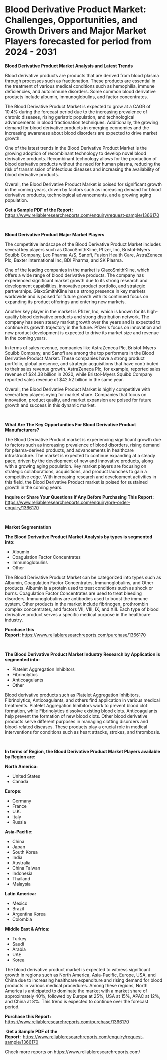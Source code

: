 <p><h1>Blood Derivative Product Market: Challenges, Opportunities, and Growth Drivers and Major Market Players forecasted for period from 2024 - 2031</h1></p><p><strong>Blood Derivative Product Market Analysis and Latest Trends</strong></p>
<p><p>Blood derivative products are products that are derived from blood plasma through processes such as fractionation. These products are essential in the treatment of various medical conditions such as hemophilia, immune deficiencies, and autoimmune disorders. Some common blood derivative products include albumin, immunoglobulins, and factor concentrates.</p><p>The Blood Derivative Product Market is expected to grow at a CAGR of 10.4% during the forecast period due to the increasing prevalence of chronic diseases, rising geriatric population, and technological advancements in blood fractionation techniques. Additionally, the growing demand for blood derivative products in emerging economies and the increasing awareness about blood disorders are expected to drive market growth.</p><p>One of the latest trends in the Blood Derivative Product Market is the growing adoption of recombinant technology to develop novel blood derivative products. Recombinant technology allows for the production of blood derivative products without the need for human plasma, reducing the risk of transmission of infectious diseases and increasing the availability of blood derivative products.</p><p>Overall, the Blood Derivative Product Market is poised for significant growth in the coming years, driven by factors such as increasing demand for blood derivative products, technological advancements, and a growing aging population.</p></p>
<p><strong>Get a Sample PDF of the Report:&nbsp;</strong> <a href="https://www.reliableresearchreports.com/enquiry/request-sample/1366170">https://www.reliableresearchreports.com/enquiry/request-sample/1366170</a></p>
<p>&nbsp;</p>
<p><strong>Blood Derivative Product Major Market Players</strong></p>
<p><p>The competitive landscape of the Blood Derivative Product Market includes several key players such as GlaxoSmithKline, Pfizer, Inc, Bristol-Myers Squibb Company, Leo Pharma A/S, Sanofi, Fusion Health Care, AstraZeneca Plc, Baxter International Inc, BDI Pharma, and SK Plasma.</p><p>One of the leading companies in the market is GlaxoSmithKline, which offers a wide range of blood derivative products. The company has experienced significant market growth due to its strong research and development capabilities, innovative product portfolio, and strategic partnerships. GlaxoSmithKline has a strong presence in key markets worldwide and is poised for future growth with its continued focus on expanding its product offerings and entering new markets.</p><p>Another key player in the market is Pfizer, Inc, which is known for its high-quality blood derivative products and strong distribution network. The company has seen steady market growth over the years and is expected to continue its growth trajectory in the future. Pfizer's focus on innovation and new product development is expected to drive its market size and revenue in the coming years.</p><p>In terms of sales revenue, companies like AstraZeneca Plc, Bristol-Myers Squibb Company, and Sanofi are among the top performers in the Blood Derivative Product Market. These companies have a strong product portfolio, global presence, and strategic acquisitions that have contributed to their sales revenue growth. AstraZeneca Plc, for example, reported sales revenue of $24.38 billion in 2020, while Bristol-Myers Squibb Company reported sales revenue of $42.52 billion in the same year.</p><p>Overall, the Blood Derivative Product Market is highly competitive with several key players vying for market share. Companies that focus on innovation, product quality, and market expansion are poised for future growth and success in this dynamic market.</p></p>
<p>&nbsp;</p>
<p><strong>What Are The Key Opportunities For Blood Derivative Product Manufacturers?</strong></p>
<p><p>The Blood Derivative Product market is experiencing significant growth due to factors such as increasing prevalence of blood disorders, rising demand for plasma-derived products, and advancements in healthcare infrastructure. The market is expected to continue expanding at a steady pace, driven by the development of new and innovative products, along with a growing aging population. Key market players are focusing on strategic collaborations, acquisitions, and product launches to gain a competitive edge. With increasing research and development activities in this field, the Blood Derivative Product market is poised for sustained growth in the coming years.</p></p>
<p><strong>Inquire or Share Your Questions If Any Before Purchasing This Report:</strong> <a href="https://www.reliableresearchreports.com/enquiry/pre-order-enquiry/1366170">https://www.reliableresearchreports.com/enquiry/pre-order-enquiry/1366170</a></p>
<p>&nbsp;</p>
<p><strong>Market Segmentation</strong></p>
<p><strong>The Blood Derivative Product Market Analysis by types is segmented into:</strong></p>
<p><ul><li>Albumin</li><li>Coagulation Factor Concentrates</li><li>Immunoglobulins</li><li>Other</li></ul></p>
<p><p>The Blood Derivative Product Market can be categorized into types such as Albumin, Coagulation Factor Concentrates, Immunoglobulins, and Other products. Albumin is a protein used to treat conditions such as shock or burns. Coagulation Factor Concentrates are used to treat bleeding disorders. Immunoglobulins are antibodies used to boost the immune system. Other products in the market include fibrinogen, prothrombin complex concentrates, and factors VII, VIII, IX, and XIII. Each type of blood derivative product serves a specific medical purpose in the healthcare industry.</p></p>
<p><strong>Purchase this Report:&nbsp;</strong><a href="https://www.reliableresearchreports.com/purchase/1366170">https://www.reliableresearchreports.com/purchase/1366170</a></p>
<p>&nbsp;</p>
<p><strong>The Blood Derivative Product Market Industry Research by Application is segmented into:</strong></p>
<p><ul><li>Platelet Aggregation Inhibitors</li><li>Fibrinolytics</li><li>Anticoagulants</li><li>Other</li></ul></p>
<p><p>Blood derivative products such as Platelet Aggregation Inhibitors, Fibrinolytics, Anticoagulants, and others find application in various medical treatments. Platelet Aggregation Inhibitors work to prevent blood clot formation, while Fibrinolytics dissolve existing blood clots. Anticoagulants help prevent the formation of new blood clots. Other blood derivative products serve different purposes in managing clotting disorders and blood-related diseases. These products play a crucial role in medical interventions for conditions such as heart attacks, strokes, and thrombosis.</p></p>
<p>&nbsp;</p>
<p><strong>In terms of Region, the Blood Derivative Product Market Players available by Region are:</strong></p>
<p>
    <p> <strong> North America: </strong>
        <ul>
            <li>United States</li>
            <li>Canada</li>
        </ul>
        </p> 
    <p> <strong> Europe: </strong>
        <ul>
            <li>Germany</li>
            <li>France</li>
            <li>U.K.</li>
            <li>Italy</li>
            <li>Russia</li>
        </ul>
        </p> 
    <p> <strong> Asia-Pacific: </strong>
        <ul>
            <li>China</li>
            <li>Japan</li>
            <li>South Korea</li>
            <li>India</li>
            <li>Australia</li>
            <li>China Taiwan</li>
            <li>Indonesia</li>
            <li>Thailand</li>
            <li>Malaysia</li>
        </ul>
        </p> 
    <p> <strong> Latin America: </strong>
        <ul>
            <li>Mexico</li>
            <li>Brazil</li>
            <li>Argentina Korea</li>
            <li>Colombia</li>
        </ul>
        </p> 
    <p> <strong> Middle East & Africa: </strong>
        <ul>
            <li>Turkey</li>
            <li>Saudi</li>
            <li>Arabia</li>
            <li>UAE</li>
            <li>Korea</li>
        </ul>
    </p>
    </p>
<p><p>The blood derivative product market is expected to witness significant growth in regions such as North America, Asia-Pacific, Europe, USA, and China due to increasing healthcare expenditure and rising demand for blood products in various medical procedures. Among these regions, North America is anticipated to dominate the market with a market share of approximately 40%, followed by Europe at 25%, USA at 15%, APAC at 12%, and China at 8%. This trend is expected to continue over the forecast period.</p></p>
<p><strong>Purchase this Report: </strong><a href="https://www.reliableresearchreports.com/purchase/1366170">https://www.reliableresearchreports.com/purchase/1366170</a></p>
<p>&nbsp;<strong>Get a Sample PDF of the Report:&nbsp;&nbsp;</strong><a href="https://www.reliableresearchreports.com/enquiry/request-sample/1366170">https://www.reliableresearchreports.com/enquiry/request-sample/1366170</a></p>
<p><strong></strong></p>
<p>Check more reports on https://www.reliableresearchreports.com/</p>